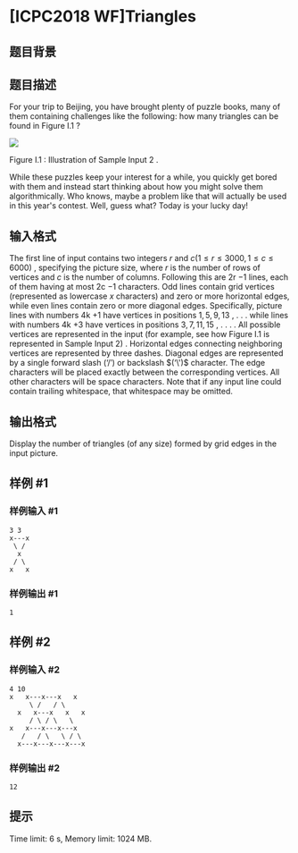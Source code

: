 # [ICPC2018 WF]Triangles

## 题目背景



## 题目描述



For your trip to Beijing, you have brought plenty of puzzle books, many of them containing challenges like the following: how many triangles can be found in Figure I.1 ?

![](https://onlinejudgeimages.s3-ap-northeast-1.amazonaws.com/problem/15697/1.png)

Figure I.1 : Illustration of Sample Input $2$ .

While these puzzles keep your interest for a while, you quickly get bored with them and instead start thinking about how you might solve them algorithmically. Who knows, maybe a problem like that will actually be used in this year's contest. Well, guess what? Today is your lucky day!



## 输入格式



The first line of input contains two integers $r$ and $c (1 \le r \le 3 000 , 1 \le c \le 6 000)$ , specifying the picture size, where $r$ is the number of rows of vertices and $c$ is the number of columns. Following this are 2r $− 1$ lines, each of them having at most 2c $− 1$ characters. Odd lines contain grid vertices (represented as lowercase $x$ characters) and zero or more horizontal edges, while even lines contain zero or more diagonal edges. Specifically, picture lines with numbers 4k $+ 1$ have vertices in positions $1 , 5 , 9 , 13$ , . . . while lines with numbers 4k $+ 3$ have vertices in positions $3 , 7 , 11 , 15$ , . . . . All possible vertices are represented in the input (for example, see how Figure I.1 is represented in Sample Input $2$) . Horizontal edges connecting neighboring vertices are represented by three dashes. Diagonal edges are represented by a single forward slash $(‘/')$ or backslash $(‘\')$ character. The edge characters will be placed exactly between the corresponding vertices. All other characters will be space characters. Note that if any input line could contain trailing whitespace, that whitespace may be omitted.



## 输出格式



Display the number of triangles (of any size) formed by grid edges in the input picture.



## 样例 #1

### 样例输入 #1
```
3 3
x---x
 \ /
  x
 / \
x   x
```

### 样例输出 #1

```
1
```

## 样例 #2

### 样例输入 #2
```
4 10
x   x---x---x   x
     \ /   / \
  x   x---x   x   x
     / \ / \   \
x   x---x---x---x
   /   / \   \ / \
  x---x---x---x---x
```

### 样例输出 #2

```
12
```

## 提示

Time limit: 6 s, Memory limit: 1024 MB. 


